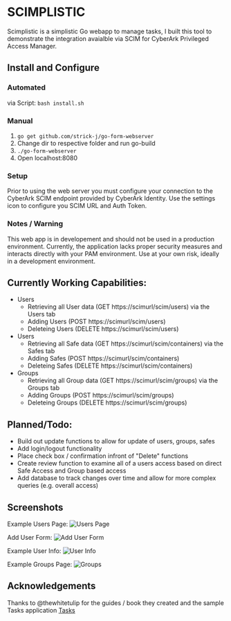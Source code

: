 # SCIMPLISTIC
Scimplistic is a simplistic Go webapp to manage tasks, I built this tool to demonstrate the integration avaialble via SCIM for CyberArk Privileged Access Manager.

## Install and Configure
### Automated 
via Script: `bash install.sh`

### Manual
1. `go get github.com/strick-j/go-form-webserver`
2. Change dir to respective folder and run go-build
3. `./go-form-webserver`
4. Open localhost:8080

### Setup
Prior to using the web server you must configure your connection to the CyberArk SCIM endpoint provided by CyberArk Identity. Use the settings icon to configure you SCIM URL and Auth Token.

### Notes / Warning
This web app is in developement and should not be used in a production environment. Currently, the application lacks proper security measures and interacts directly with your PAM environment. Use at your own risk, ideally in a development environment.

## Currently Working Capabilities:
- Users
  - Retrieving all User data (GET https://scimurl/scim/users) via the Users tab
  - Adding Users (POST https://scimurl/scim/users)
  - Deleteing Users (DELETE https://scimurl/scim/users)
- Users
  - Retrieving all Safe data (GET https://scimurl/scim/containers) via the Safes tab
  - Adding Safes (POST https://scimurl/scim/containers)
  - Deleteing Safes (DELETE https://scimurl/scim/containers)
- Groups
  - Retrieving all Group data (GET https://scimurl/scim/groups) via the Groups tab
  - Adding Groups (POST https://scimurl/scim/groups)
  - Deleteing Groups (DELETE https://scimurl/scim/groups)

## Planned/Todo:
- Build out update functions to allow for update of users, groups, safes
- Add login/logout functionality
- Place check box / confirmation infront of "Delete" functions
- Create review function to examine all of a users access based on direct Safe Access and Group based access
- Add database to track changes over time and allow for more complex queries (e.g. overall access)

## Screenshots
Example Users Page:
![Users Page](https://github.com/strick-j/go-form-webserver/blob/main/screenshots/users.png)

Add User Form:
![Add User Form](https://github.com/strick-j/go-form-webserver/blob/main/screenshots/adduserform.png)

Example User Info:
![User Info](https://github.com/strick-j/go-form-webserver/blob/main/screenshots/userinfo.png)

Example Groups Page:
![Groups](https://github.com/strick-j/go-form-webserver/blob/main/screenshots/groups.png)


## Acknowledgements
Thanks to @thewhitetulip for the guides / book they created and the sample Tasks application [Tasks](https://github.com/thewhitetulip/Tasks)